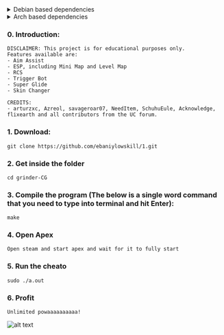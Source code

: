 <details>
<summary>Debian based dependencies</summary>

## Intall build-essential / libx11-dev / libxtst-dev / libxrender-dev (Mandatory. You only need to do this once) !!!
`
sudo apt-get install build-essential libx11-dev libxtst-dev libxrender-dev
`
</details>

<details>
<summary>Arch based dependencies</summary>

## Intall base-devel / libx11 / libxtst / libxrender (Mandatory. You only need to do this once) !!!
`
sudo pacman -Sy base-devel libx11 libxtst libxrender
`
</details>

### 0. Introduction:
```
DISCLAIMER: This project is for educational purposes only.
Features available are:
- Aim Assist
- ESP, including Mini Map and Level Map
- RCS
- Trigger Bot
- Super Glide
- Skin Changer

CREDITS:
- arturzxc, Azreol, savageroar07, NeedItem, SchuhuEule, Acknowledge, flixearth and all contributors from the UC forum.
```

### 1. Download:
```
git clone https://github.com/ebaniylowskill/1.git
```

### 2. Get inside the folder
```
cd grinder-CG
```

### 3. Compile the program (The below is a single word command that you need to type into terminal and hit Enter):
```
make
```

### 4. Open Apex
```
Open steam and start apex and wait for it to fully start
```

### 5. Run the cheato
```
sudo ./a.out
```

### 6. Profit
```
Unlimited powaaaaaaaaaa!
```
![alt text](https://cdn.vox-cdn.com/thumbor/PYVJRRXPhua4a3I2X3n49AIgPZw=/1400x1050/filters:format(jpeg)/cdn.vox-cdn.com/uploads/chorus_asset/file/19542877/star_wars6_movie_screencaps.com_13433.jpg)
